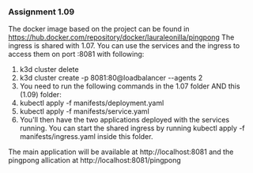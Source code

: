 ### Assignment 1.09

The docker image based on the project can be found in https://hub.docker.com/repository/docker/lauraleonilla/pingpong
The ingress is shared with 1.07. You can use the services and the ingress to access them on port :8081 with following:

1. k3d cluster delete
2. k3d cluster create -p 8081:80@loadbalancer --agents 2
3. You need to run the following commands in the 1.07 folder AND this (1.09) folder:
4. kubectl apply -f manifests/deployment.yaml
5. kubectl apply -f manifests/service.yaml
6. You'll then have the two applications deployed with the services running. You can start the shared ingress by running 
kubectl apply -f manifests/ingress.yaml inside this folder.

The main application will be available at http://localhost:8081 and the pingpong allication at http://localhost:8081/pingpong